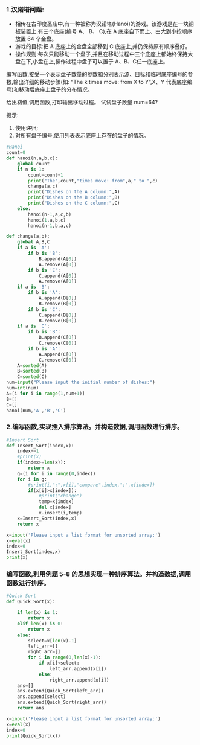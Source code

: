 ### 1.汉诺塔问题:
+ 相传在古印度圣庙中,有一种被称为汉诺塔(Hanoi)的游戏。该游戏是在一块铜板装置上,有三个底座(编号 A、 B、 C),在 A 底座自下而上、由大到小按顺序放置 64 个金盘。
+ 游戏的目标:把 A 底座上的金盘全部移到 C 底座上,并仍保持原有顺序叠好。
+ 操作规则:每次只能移动一个盘子,并且在移动过程中三个底座上都始终保持大盘在下,小盘在上,操作过程中盘子可以置于 A、B、C任一底座上。

编写函数,接受一个表示盘子数量的参数和分别表示源、目标和临时底座编号的参数,输出详细的移动步骤(如: “The k times move: from X to Y”,X、Y 代表底座编号)和移动后底座上盘子的分布情况。

给出初值,调用函数,打印输出移动过程。
试试盘子数量 num=64?

提示:

1. 使用递归;
2. 对所有盘子编号,使用列表表示底座上存在的盘子的情况。
```python
#Hanoi
count=0
def hanoi(n,a,b,c):
    global count
    if n is 1:
        count=count+1
        print("The",count,"times move: from",a," to ",c)
        change(a,c)
        print("Dishes on the A column:",A)
        print("Dishes on the B column:",B)
        print("Dishes on the C column:",C)
    else:
        hanoi(n-1,a,c,b)
        hanoi(1,a,b,c)
        hanoi(n-1,b,a,c)

def change(a,b):
    global A,B,C
    if a is 'A':
        if b is 'B':
            B.append(A[0])
            A.remove(A[0])
        if b is 'C':
            C.append(A[0])
            A.remove(A[0])
    if a is 'B':
        if b is 'A':
            A.append(B[0])
            B.remove(B[0])
        if b is 'C':
            C.append(B[0])
            B.remove(B[0])
    if a is 'C':
        if b is 'B':
            B.append(C[0])
            C.remove(C[0])
        if b is 'A':
            A.append(C[0])
            C.remove(C[0])
    A=sorted(A)
    B=sorted(B)
    C=sorted(C)
num=input("Please input the initial number of dishes:")
num=int(num)
A=[i for i in range(1,num+1)]
B=[]
C=[]
hanoi(num,'A','B','C')
```
### 2.编写函数,实现插入排序算法。并构造数据,调用函数进行排序。
```python
#Insert Sort
def Insert_Sort(index,x):
    index+=1
    #print(x)
    if(index>=len(x)):
        return x
    g=(i for i in range(0,index))
    for i in g:
        #print(i,":",x[i],"compare",index,":",x[index])
        if(x[i]>x[index]):
            #print("change")
            temp=x[index]
            del x[index]
            x.insert(i,temp)
    x=Insert_Sort(index,x)
    return x

x=input('Please input a list format for unsorted array:')
x=eval(x)
index=0
Insert_Sort(index,x)
print(x)
```
### 编写函数,利用例题 5-8 的思想实现一种排序算法。并构造数据,调用函数进行排序。
```python
#Quick Sort
def Quick_Sort(x):

    if len(x) is 1:
        return x
    elif len(x) is 0:
        return x
    else:
        select=x[len(x)-1]
        left_arr=[]
        right_arr=[]
        for i in range(0,len(x)-1):
            if x[i]<select:
                left_arr.append(x[i])
            else:
                right_arr.append(x[i])
    ans=[]
    ans.extend(Quick_Sort(left_arr))
    ans.append(select)
    ans.extend(Quick_Sort(right_arr))
    return ans

x=input('Please input a list format for unsorted array:')
x=eval(x)
index=0
print(Quick_Sort(x))
```
